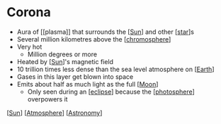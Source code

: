 # Corona

- Aura of [[plasma]] that surrounds the [[Sun]] and other [[star]]s
- Several million kilometres above the [[chromosphere]]
- Very hot
  - Million degrees or more
- Heated by [[Sun]]'s magnetic field
- 10 trillion times less dense than the sea level atmosphere on [[Earth]]
- Gases in this layer get blown into space
- Emits about half as much light as the full [[Moon]]
  - Only seen during an [[eclipse]] because the [[photosphere]] overpowers it


[[Sun]] [[Atmosphere]] [[Astronomy]]

[//begin]: # "Autogenerated link references for markdown compatibility"
[sun]: sun "Sun"
[star]: star "Star"
[chromosphere]: chromosphere "Chromosphere"
[earth]: earth "Earth 🜨"
[moon]: moon "Moon"
[eclipse]: eclipse "Eclipse"
[photosphere]: photosphere "Photosphere"
[atmosphere]: atmosphere "Atmosphere"
[astronomy]: astronomy "Astronomy"
[//end]: # "Autogenerated link references"